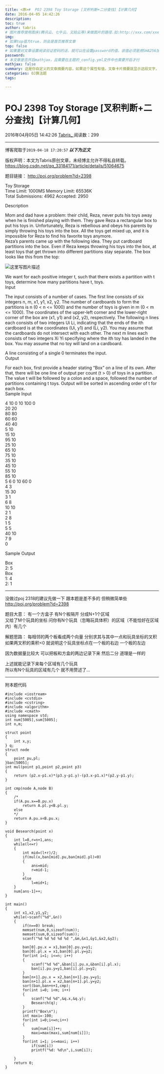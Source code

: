 ```yaml
---
title: <原>#  POJ 2398 Toy Storage [叉积判断+二分查找]【计算几何】
date: 2016-04-05 14:42:26
description:
toc: true
author: tabris
# 图片推荐使用图床(腾讯云、七牛云、又拍云等)来做图片的路径.如:http://xxx.com/xxx.jpg
img: 
# 如果top值为true，则会是首页推荐文章
top: false
# 如果要对文章设置阅读验证密码的话，就可以在设置password的值，该值必须是用SHA256加密后的密码，防止被他人识破
password: 
# 本文章是否开启mathjax，且需要在主题的_config.yml文件中也需要开启才行
mathjax: false
summary: 这是你自定义的文章摘要内容，如果这个属性有值，文章卡片摘要就显示这段文字，否则程序会自动截取文章的部分内容作为摘要
categories: OJ算法题
tags:

---
```





#  POJ 2398 Toy Storage [叉积判断+二分查找]【计算几何】

2016年04月05日 14:42:26  [ Tabris_ ](https://me.csdn.net/qq_33184171) 阅读数：299


--- 
 博客爬取于`2019-04-18 17:20:57`
***以下为正文***

版权声明：本文为Tabris原创文章，未经博主允许不得私自转载。
https://blog.csdn.net/qq_33184171/article/details/51064675

题目链接： [ http://poj.org/problem?id=2398 ](http://poj.org/problem?id=2398)

Toy Storage  
Time Limit: 1000MS Memory Limit: 65536K  
Total Submissions: 4962 Accepted: 2950

Description

Mom and dad have a problem: their child, Reza, never puts his toys away when
he is finished playing with them. They gave Reza a rectangular box to put his
toys in. Unfortunately, Reza is rebellious and obeys his parents by simply
throwing his toys into the box. All the toys get mixed up, and it is
impossible for Reza to find his favorite toys anymore.  
Reza’s parents came up with the following idea. They put cardboard partitions
into the box. Even if Reza keeps throwing his toys into the box, at least toys
that get thrown into different partitions stay separate. The box looks like
this from the top:

![这里写图片描述](http://poj.org/images/2398_1.jpg)

We want for each positive integer t, such that there exists a partition with t
toys, determine how many partitions have t, toys.  
Input

The input consists of a number of cases. The first line consists of six
integers n, m, x1, y1, x2, y2. The number of cardboards to form the partitions
is n (0 < n <= 1000) and the number of toys is given in m (0 < m <= 1000). The
coordinates of the upper-left corner and the lower-right corner of the box are
(x1, y1) and (x2, y2), respectively. The following n lines each consists of
two integers Ui Li, indicating that the ends of the ith cardboard is at the
coordinates (Ui, y1) and (Li, y2). You may assume that the cardboards do not
intersect with each other. The next m lines each consists of two integers Xi
Yi specifying where the ith toy has landed in the box. You may assume that no
toy will land on a cardboard.

A line consisting of a single 0 terminates the input.  
Output

For each box, first provide a header stating “Box” on a line of its own. After
that, there will be one line of output per count (t > 0) of toys in a
partition. The value t will be followed by a colon and a space, followed the
number of partitions containing t toys. Output will be sorted in ascending
order of t for each box.  
Sample Input

4 10 0 10 100 0  
20 20  
80 80  
60 60  
40 40  
5 10  
15 10  
95 10  
25 10  
65 10  
75 10  
35 10  
45 10  
55 10  
85 10  
5 6 0 10 60 0  
4 3  
15 30  
3 1  
6 8  
10 10  
2 1  
2 8  
1 5  
5 5  
40 10  
7 9  
0

Sample Output

Box  
2: 5  
Box  
1: 4  
2: 1

* * *

没做过poj 2318的建议先做一下 跟本题是差不多的 但稍微简单些 [ http://poj.org/problem?id=2398
](http://poj.org/problem?id=2398)

题目大意： 有一个方盒子 有N个板隔开 分成N+1个区域  
又给了M个玩具的坐标 问你有N个玩具（忽略玩具体积）的区域（不能恰好在区域内）有几个

解题思路： 每相邻的两个板看成两个向量 分别求其与其中一点和玩具坐标的叉积 如果两叉积的乘积<0 就说明这个玩具坐标点在一个板的右边 一个板的左边

因为数据量比较大 可以把板和方盒的两边记录下来 然后二分 道理是一样的

上述就能记录下来每个区域有几个玩具  
所以有N个玩具的区域有几个 就不用赘述了…

* * *

附本题代码

    
    
    #include <iostream>
    #include <cstdio>
    #include <cstring>
    #include <algorithm>
    #include <cmath>
    using namespace std;
    int num[5005],sum[5005];
    int n,m;
    
    struct point
    {
        int x,y;
    } q;
    struct node
    {
        point pu,pl;
    }ban[5005];
    int mul(point p1,point p2,point p3)
    {
        return (p2.x-p1.x)*(p3.y-p1.y)-(p3.x-p1.x)*(p2.y-p1.y);
    }
    
    int cmp(node A,node B)
    {
        /*
        if(A.pu.x==B.pu.x)
            return A.pl.y<B.pl.y;
        else
        */
        return A.pu.x<B.pu.x;
    }
    
    void Besearch(point x)
    {
        int l=0,r=n+1,ans;
        while(l<=r)
        {
            int mid=(l+r)/2;
            if(mul(x,ban[mid].pu,ban[mid].pl)<0)
            {
                ans=mid;
                r=mid-1;
            }
            else
                l=mid+1;
        }
        num[ans-1]++;
    }
    
    int main()
    {
        int x1,x2,y1,y2;
        while(~scanf("%d",&n))
        {
            if(n==0) break;
            memset(num,0,sizeof(num));
            memset(sum,0,sizeof(sum));
            scanf("%d %d %d %d %d ",&m,&x1,&y1,&x2,&y2);
    
            ban[0].pu.x = x1,ban[0].pu.y=y1;
            ban[0].pl.x = x1,ban[0].pl.y=y2;
            for(int i=1; i<=n; i++)
            {
                scanf("%d %d",&ban[i].pu.x,&ban[i].pl.x);
                ban[i].pu.y=y1,ban[i].pl.y=y2;
            }
            ban[n+1].pu.x = x2,ban[n+1].pu.y=y1;
            ban[n+1].pl.x = x2,ban[n+1].pl.y=y2;
            sort(ban,ban+n+1,cmp);
            for(int i=0; i<m; i++)
            {
                scanf("%d %d",&q.x,&q.y);
                Besearch(q);
            }
            printf("Box\n");
            int maxi=-100;
            for(int i=0;i<=n;i++)
            {
                sum[num[i]]++;
                maxi=max(maxi,sum[num[i]]);
            }
            for(int i=1; i<=maxi; i++)
                if(sum[i])
                printf("%d: %d\n",i,sum[i]);
    
        }
        return 0;
    }
    

